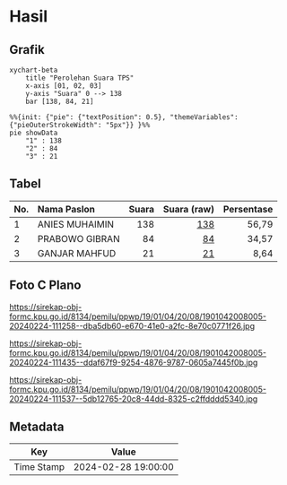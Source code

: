 # Hasil

## Grafik

```mermaid
xychart-beta
    title "Perolehan Suara TPS"
    x-axis [01, 02, 03]
    y-axis "Suara" 0 --> 138
    bar [138, 84, 21]
```

```mermaid
%%{init: {"pie": {"textPosition": 0.5}, "themeVariables": {"pieOuterStrokeWidth": "5px"}} }%%
pie showData
    "1" : 138
    "2" : 84
    "3" : 21
```

## Tabel

| No. | Nama Paslon    | Suara | Suara (raw) | Persentase |
|:--- |:-------------- | -----:| -----------:| ----------:|
| 1   | ANIES MUHAIMIN | 138   | [138][p-1]  | 56,79      |
| 2   | PRABOWO GIBRAN | 84    | [84][p-2]   | 34,57      |
| 3   | GANJAR MAHFUD  | 21    | [21][p-3]   | 8,64       |


[p-1]: https://github.com/gigit-pemilu/pemilu-2024-19-kepulauan-bangka-belitung/blob/main/pilpres/hitung-suara/sub/19-kepulauan-bangka-belitung/sub/01-bangka/sub/04-mendo-barat/sub/2008-kemuja/sub/005-tps/sub/paslon-1.txt
[p-2]: https://github.com/gigit-pemilu/pemilu-2024-19-kepulauan-bangka-belitung/blob/main/pilpres/hitung-suara/sub/19-kepulauan-bangka-belitung/sub/01-bangka/sub/04-mendo-barat/sub/2008-kemuja/sub/005-tps/sub/paslon-2.txt
[p-3]: https://github.com/gigit-pemilu/pemilu-2024-19-kepulauan-bangka-belitung/blob/main/pilpres/hitung-suara/sub/19-kepulauan-bangka-belitung/sub/01-bangka/sub/04-mendo-barat/sub/2008-kemuja/sub/005-tps/sub/paslon-3.txt

## Foto C Plano

https://sirekap-obj-formc.kpu.go.id/8134/pemilu/ppwp/19/01/04/20/08/1901042008005-20240224-111258--dba5db60-e670-41e0-a2fc-8e70c0771f26.jpg

https://sirekap-obj-formc.kpu.go.id/8134/pemilu/ppwp/19/01/04/20/08/1901042008005-20240224-111435--ddaf67f9-9254-4876-9787-0605a7445f0b.jpg

https://sirekap-obj-formc.kpu.go.id/8134/pemilu/ppwp/19/01/04/20/08/1901042008005-20240224-111537--5db12765-20c8-44dd-8325-c2ffdddd5340.jpg


## Metadata

| Key        | Value               |
| ---------- | ------------------- |
| Time Stamp | 2024-02-28 19:00:00 |



